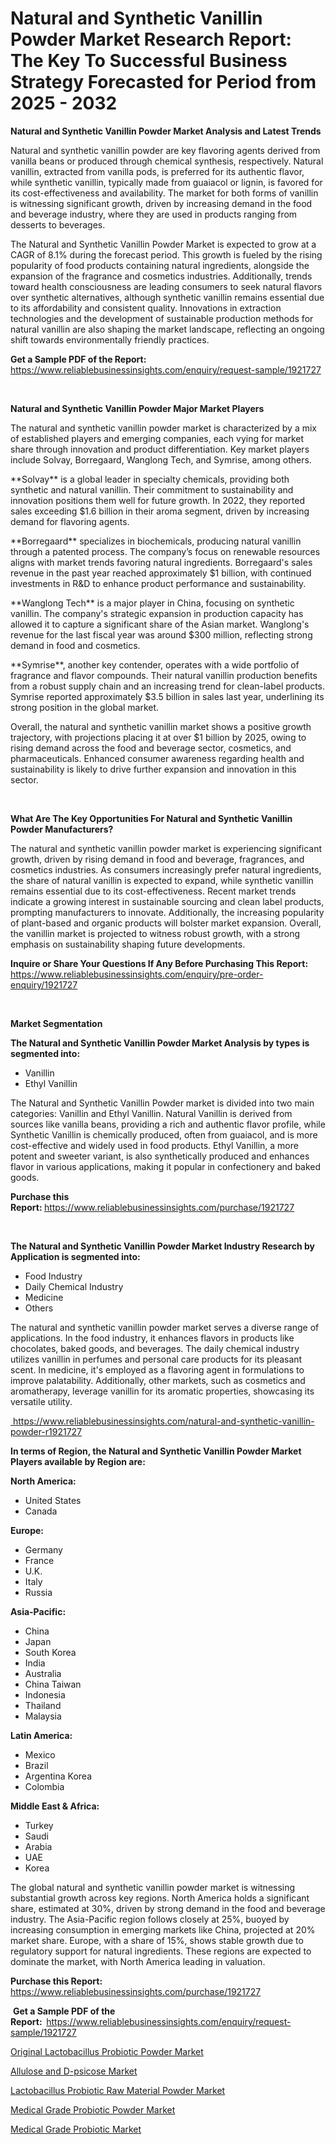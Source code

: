 <p><h1>Natural and Synthetic Vanillin Powder Market Research Report: The Key To Successful Business Strategy Forecasted for Period from 2025 - 2032</h1></p><p><strong>Natural and Synthetic Vanillin Powder Market Analysis and Latest Trends</strong></p>
<p><p>Natural and synthetic vanillin powder are key flavoring agents derived from vanilla beans or produced through chemical synthesis, respectively. Natural vanillin, extracted from vanilla pods, is preferred for its authentic flavor, while synthetic vanillin, typically made from guaiacol or lignin, is favored for its cost-effectiveness and availability. The market for both forms of vanillin is witnessing significant growth, driven by increasing demand in the food and beverage industry, where they are used in products ranging from desserts to beverages.</p><p>The Natural and Synthetic Vanillin Powder Market is expected to grow at a CAGR of 8.1% during the forecast period. This growth is fueled by the rising popularity of food products containing natural ingredients, alongside the expansion of the fragrance and cosmetics industries. Additionally, trends toward health consciousness are leading consumers to seek natural flavors over synthetic alternatives, although synthetic vanillin remains essential due to its affordability and consistent quality. Innovations in extraction technologies and the development of sustainable production methods for natural vanillin are also shaping the market landscape, reflecting an ongoing shift towards environmentally friendly practices.</p></p>
<p><strong>Get a Sample PDF of the Report:&nbsp;</strong> <a href="https://www.reliablebusinessinsights.com/enquiry/request-sample/1921727?utm_campaign=115&utm_medium=2&utm_source=Github&utm_content=ia&utm_term=04022025&utm_id=natural-and-synthetic-vanillin-powder">https://www.reliablebusinessinsights.com/enquiry/request-sample/1921727</a></p>
<p>&nbsp;</p>
<p><strong>Natural and Synthetic Vanillin Powder Major Market Players</strong></p>
<p><p>The natural and synthetic vanillin powder market is characterized by a mix of established players and emerging companies, each vying for market share through innovation and product differentiation. Key market players include Solvay, Borregaard, Wanglong Tech, and Symrise, among others.</p><p>**Solvay** is a global leader in specialty chemicals, providing both synthetic and natural vanillin. Their commitment to sustainability and innovation positions them well for future growth. In 2022, they reported sales exceeding $1.6 billion in their aroma segment, driven by increasing demand for flavoring agents.</p><p>**Borregaard** specializes in biochemicals, producing natural vanillin through a patented process. The company’s focus on renewable resources aligns with market trends favoring natural ingredients. Borregaard's sales revenue in the past year reached approximately $1 billion, with continued investments in R&D to enhance product performance and sustainability.</p><p>**Wanglong Tech** is a major player in China, focusing on synthetic vanillin. The company's strategic expansion in production capacity has allowed it to capture a significant share of the Asian market. Wanglong's revenue for the last fiscal year was around $300 million, reflecting strong demand in food and cosmetics.</p><p>**Symrise**, another key contender, operates with a wide portfolio of fragrance and flavor compounds. Their natural vanillin production benefits from a robust supply chain and an increasing trend for clean-label products. Symrise reported approximately $3.5 billion in sales last year, underlining its strong position in the global market.</p><p>Overall, the natural and synthetic vanillin market shows a positive growth trajectory, with projections placing it at over $1 billion by 2025, owing to rising demand across the food and beverage sector, cosmetics, and pharmaceuticals. Enhanced consumer awareness regarding health and sustainability is likely to drive further expansion and innovation in this sector.</p></p>
<p>&nbsp;</p>
<p><strong>What Are The Key Opportunities For Natural and Synthetic Vanillin Powder Manufacturers?</strong></p>
<p><p>The natural and synthetic vanillin powder market is experiencing significant growth, driven by rising demand in food and beverage, fragrances, and cosmetics industries. As consumers increasingly prefer natural ingredients, the share of natural vanillin is expected to expand, while synthetic vanillin remains essential due to its cost-effectiveness. Recent market trends indicate a growing interest in sustainable sourcing and clean label products, prompting manufacturers to innovate. Additionally, the increasing popularity of plant-based and organic products will bolster market expansion. Overall, the vanillin market is projected to witness robust growth, with a strong emphasis on sustainability shaping future developments.</p></p>
<p><strong>Inquire or Share Your Questions If Any Before Purchasing This Report:</strong> <a href="https://www.reliablebusinessinsights.com/enquiry/pre-order-enquiry/1921727?utm_campaign=115&utm_medium=2&utm_source=Github&utm_content=ia&utm_term=04022025&utm_id=natural-and-synthetic-vanillin-powder">https://www.reliablebusinessinsights.com/enquiry/pre-order-enquiry/1921727</a></p>
<p>&nbsp;</p>
<p><strong>Market Segmentation</strong></p>
<p><strong>The Natural and Synthetic Vanillin Powder Market Analysis by types is segmented into:</strong></p>
<p><ul><li>Vanillin</li><li>Ethyl Vanillin</li></ul></p>
<p><p>The Natural and Synthetic Vanillin Powder market is divided into two main categories: Vanillin and Ethyl Vanillin. Natural Vanillin is derived from sources like vanilla beans, providing a rich and authentic flavor profile, while Synthetic Vanillin is chemically produced, often from guaiacol, and is more cost-effective and widely used in food products. Ethyl Vanillin, a more potent and sweeter variant, is also synthetically produced and enhances flavor in various applications, making it popular in confectionery and baked goods.</p></p>
<p><strong>Purchase this Report:&nbsp;</strong><a href="https://www.reliablebusinessinsights.com/purchase/1921727?utm_campaign=115&utm_medium=2&utm_source=Github&utm_content=ia&utm_term=04022025&utm_id=natural-and-synthetic-vanillin-powder">https://www.reliablebusinessinsights.com/purchase/1921727</a></p>
<p>&nbsp;</p>
<p><strong>The Natural and Synthetic Vanillin Powder Market Industry Research by Application is segmented into:</strong></p>
<p><ul><li>Food Industry</li><li>Daily Chemical Industry</li><li>Medicine</li><li>Others</li></ul></p>
<p><p>The natural and synthetic vanillin powder market serves a diverse range of applications. In the food industry, it enhances flavors in products like chocolates, baked goods, and beverages. The daily chemical industry utilizes vanillin in perfumes and personal care products for its pleasant scent. In medicine, it's employed as a flavoring agent in formulations to improve palatability. Additionally, other markets, such as cosmetics and aromatherapy, leverage vanillin for its aromatic properties, showcasing its versatile utility.</p></p>
<p><a href="https://www.reliablebusinessinsights.com/natural-and-synthetic-vanillin-powder-r1921727?utm_campaign=115&utm_medium=2&utm_source=Github&utm_content=ia&utm_term=04022025&utm_id=natural-and-synthetic-vanillin-powder">&nbsp;https://www.reliablebusinessinsights.com/natural-and-synthetic-vanillin-powder-r1921727</a></p>
<p><strong>In terms of Region, the Natural and Synthetic Vanillin Powder Market Players available by Region are:</strong></p>
<p>
    <p> <strong> North America: </strong>
        <ul>
            <li>United States</li>
            <li>Canada</li>
        </ul>
        </p> 
    <p> <strong> Europe: </strong>
        <ul>
            <li>Germany</li>
            <li>France</li>
            <li>U.K.</li>
            <li>Italy</li>
            <li>Russia</li>
        </ul>
        </p> 
    <p> <strong> Asia-Pacific: </strong>
        <ul>
            <li>China</li>
            <li>Japan</li>
            <li>South Korea</li>
            <li>India</li>
            <li>Australia</li>
            <li>China Taiwan</li>
            <li>Indonesia</li>
            <li>Thailand</li>
            <li>Malaysia</li>
        </ul>
        </p> 
    <p> <strong> Latin America: </strong>
        <ul>
            <li>Mexico</li>
            <li>Brazil</li>
            <li>Argentina Korea</li>
            <li>Colombia</li>
        </ul>
        </p> 
    <p> <strong> Middle East & Africa: </strong>
        <ul>
            <li>Turkey</li>
            <li>Saudi</li>
            <li>Arabia</li>
            <li>UAE</li>
            <li>Korea</li>
        </ul>
    </p>
    </p>
<p><p>The global natural and synthetic vanillin powder market is witnessing substantial growth across key regions. North America holds a significant share, estimated at 30%, driven by strong demand in the food and beverage industry. The Asia-Pacific region follows closely at 25%, buoyed by increasing consumption in emerging markets like China, projected at 20% market share. Europe, with a share of 15%, shows stable growth due to regulatory support for natural ingredients. These regions are expected to dominate the market, with North America leading in valuation.</p></p>
<p><strong>Purchase this Report: </strong><a href="https://www.reliablebusinessinsights.com/purchase/1921727?utm_campaign=115&utm_medium=2&utm_source=Github&utm_content=ia&utm_term=04022025&utm_id=natural-and-synthetic-vanillin-powder">https://www.reliablebusinessinsights.com/purchase/1921727</a></p>
<p>&nbsp;<strong>Get a Sample PDF of the Report:&nbsp;&nbsp;</strong><a href="https://www.reliablebusinessinsights.com/enquiry/request-sample/1921727?utm_campaign=115&utm_medium=2&utm_source=Github&utm_content=ia&utm_term=04022025&utm_id=natural-and-synthetic-vanillin-powder">https://www.reliablebusinessinsights.com/enquiry/request-sample/1921727</a></p>
<p><strong></strong></p>
<p><p><a href="https://github.com/viipposahko25/Market-Research-Report-List-1/blob/main/original-lactobacillus-probiotic-powder-market.md?utm_campaign=115&utm_medium=2&utm_source=Github&utm_content=ia&utm_term=04022025&utm_id=natural-and-synthetic-vanillin-powder">Original Lactobacillus Probiotic Powder Market</a></p><p><a href="https://github.com/salodipura00/Market-Research-Report-List-1/blob/main/allulose-and-d-psicose-market.md?utm_campaign=115&utm_medium=2&utm_source=Github&utm_content=ia&utm_term=04022025&utm_id=natural-and-synthetic-vanillin-powder">Allulose and D-psicose Market</a></p><p><a href="https://github.com/howdlecirone/Market-Research-Report-List-1/blob/main/lactobacillus-probiotic-raw-material-powder-market.md?utm_campaign=115&utm_medium=2&utm_source=Github&utm_content=ia&utm_term=04022025&utm_id=natural-and-synthetic-vanillin-powder">Lactobacillus Probiotic Raw Material Powder Market</a></p><p><a href="https://github.com/crooneinis80/Market-Research-Report-List-1/blob/main/medical-grade-probiotic-powder-market.md?utm_campaign=115&utm_medium=2&utm_source=Github&utm_content=ia&utm_term=04022025&utm_id=natural-and-synthetic-vanillin-powder">Medical Grade Probiotic Powder Market</a></p><p><a href="https://github.com/vioarapoyil/Market-Research-Report-List-1/blob/main/medical-grade-probiotic-market.md?utm_campaign=115&utm_medium=2&utm_source=Github&utm_content=ia&utm_term=04022025&utm_id=natural-and-synthetic-vanillin-powder">Medical Grade Probiotic Market</a></p></p>